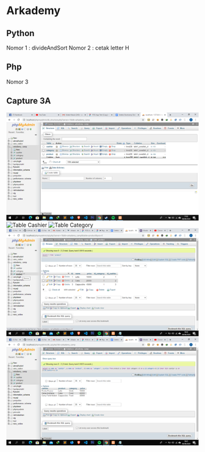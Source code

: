 # Arkademy
## Python
Nomor 1 : divideAndSort
Nomor 2 : cetak letter H

## Php
Nomor 3

## Capture 3A
![Database](3a/database.png)
![Table Cashier](3a/cashier.png)
![Table Category](3a/category.png)
![Table Product](3a/table_product.png)
![Table Output](3a/output.png)